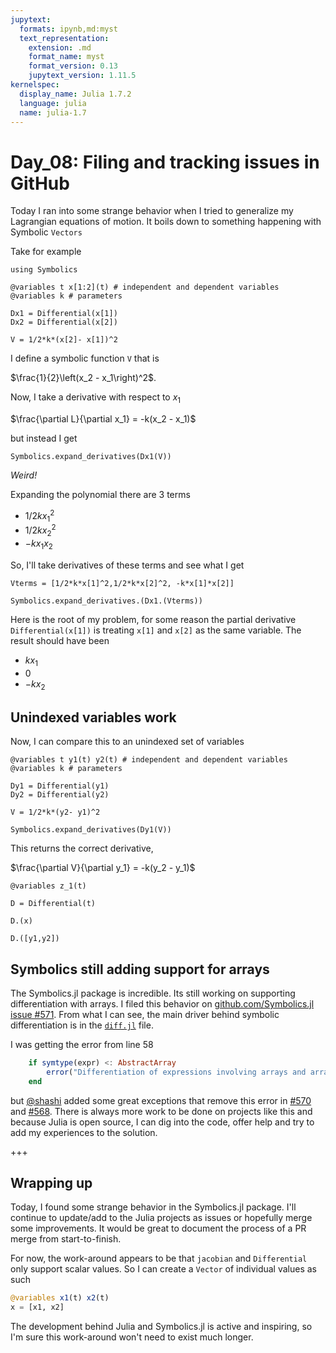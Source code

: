 ```yaml
---
jupytext:
  formats: ipynb,md:myst
  text_representation:
    extension: .md
    format_name: myst
    format_version: 0.13
    jupytext_version: 1.11.5
kernelspec:
  display_name: Julia 1.7.2
  language: julia
  name: julia-1.7
---
```


# Day_08: Filing and tracking issues in GitHub

Today I ran into some strange behavior when I tried to generalize my Lagrangian equations of motion. It boils down to something happening with Symbolic `Vectors`

Take for example

```{code-cell}
using Symbolics

@variables t x[1:2](t) # independent and dependent variables
@variables k # parameters

Dx1 = Differential(x[1])
Dx2 = Differential(x[2])

V = 1/2*k*(x[2]- x[1])^2
```

I define a symbolic function `V` that is

$\frac{1}{2}\left(x_2 - x_1\right)^2$. 

Now, I take a derivative with respect to $x_1$

$\frac{\partial L}{\partial x_1} = -k(x_2 - x_1)$

but instead I get

```{code-cell}
Symbolics.expand_derivatives(Dx1(V))
```

_Weird!_

Expanding the polynomial there are 3 terms
- $1/2 kx_1^2$
- $1/2 kx_2^2$
- $-kx_1x_2$

So, I'll take derivatives of these terms and see what I get

```{code-cell}
Vterms = [1/2*k*x[1]^2,1/2*k*x[2]^2, -k*x[1]*x[2]]
```

```{code-cell}
Symbolics.expand_derivatives.(Dx1.(Vterms))
```

Here is the root of my problem, for some reason the partial derivative `Differential(x[1])` is treating `x[1]` and `x[2]` as the same variable. The result should have been

- $kx_1$
- $0$
- $-kx_2$


## Unindexed variables work
Now, I can compare this to an unindexed set of variables

```{code-cell}
@variables t y1(t) y2(t) # independent and dependent variables
@variables k # parameters

Dy1 = Differential(y1)
Dy2 = Differential(y2)

V = 1/2*k*(y2- y1)^2
```

```{code-cell}
Symbolics.expand_derivatives(Dy1(V))
```

This returns the correct derivative, 

$\frac{\partial V}{\partial y_1} = -k(y_2 - y_1)$

```{code-cell}
@variables z_1(t)
```

```{code-cell}
D = Differential(t)
```

```{code-cell}
D.(x)
```

```{code-cell}
D.([y1,y2])
```

## Symbolics still adding support for arrays

The Symbolics.jl package is incredible. Its still working on supporting differentiation with arrays. I filed this behavior on [github.com/Symbolics.jl issue #571](https://github.com/JuliaSymbolics/Symbolics.jl/issues/571). From what I can see, the main driver behind symbolic differentiation is in the [`diff.jl`](https://github.com/JuliaSymbolics/Symbolics.jl/blob/master/src/diff.jl) file. 

I was getting the error from line 58

```julia
    if symtype(expr) <: AbstractArray
        error("Differentiation of expressions involving arrays and array variables is not yet supported.")
    end
```

but [@shashi](https://github.com/shashi) added some great exceptions that remove this error in [#570](https://github.com/JuliaSymbolics/Symbolics.jl/pull/570) and [#568](https://github.com/JuliaSymbolics/Symbolics.jl/pull/570). There is always more work to be done on projects like this and because Julia is open source, I can dig into the code, offer help and try to add my experiences to the solution. 

+++

## Wrapping up

Today, I found some strange behavior in the Symbolics.jl package. I'll continue to update/add to the Julia projects as issues or hopefully merge some improvements. It would be great to document the process of a PR merge from start-to-finish. 

For now, the work-around appears to be that `jacobian` and `Differential` only support scalar values. So I can create a `Vector` of individual values as such

```julia
@variables x1(t) x2(t)
x = [x1, x2]
```

The development behind Julia and Symbolics.jl is active and inspiring, so I'm sure this work-around won't need to exist much longer.

